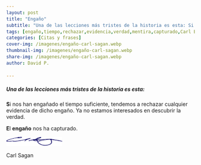 ```yaml
---
layout: post
title: "Engaño"
subtitle: "Una de las lecciones más tristes de la historia es esta: Si nos han engañado el tiempo suficiente"
tags: [engaño,tiempo,rechazar,evidencia,verdad,mentira,capturado,Carl Edward Sagan,Carl Sagan]
categories: [Citas y frases]
cover-img: /imagenes/engaño-carl-sagan.webp
thumbnail-img: /imagenes/engaño-carl-sagan.webp
share-img: /imagenes/engaño-carl-sagan.webp
author: David P.

---
```


##### Una de las lecciones más tristes de la historia es esta: 

**S**i nos han engañado el tiempo suficiente, tendemos a rechazar cualquier evidencia de dicho engaño. Ya no estamos interesados en descubrir la verdad. 

**E**l **engaño** nos ha capturado.

<img src="/imagenes/Carl_Sagan_firma.svg" alt="Firma Carl Sagan" style="width:150px;"/>

Carl Sagan
